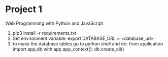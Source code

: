 # Project 1

Web Programming with Python and JavaScript

1. pip3 install -r requirements.txt
2. Set environment variable:
            export DATABASE_URL = <database_url>
3. to make the database tables go to python shell and do:
            from application import app,db
            with app.app_context():
                db.create_all()
